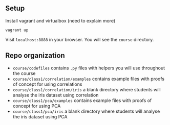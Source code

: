 ## Setup

Install vagrant and virtualbox (need to explain more)

`vagrant up`

Visit `localhost:8888` in your browser. You will see the `course` directory.

## Repo organization

- `course/codefiles` contains `.py` files with helpers you will use throughout the course
- `course/class1/correlation/examples` contains example files with proofs of concept for using correlations
- `course/class1/correlation/iris` a blank directory where students will analyse the iris dataset using correlation
- `course/class1/pca/examples` contains example files with proofs of concept for using PCA
- `course/class1/pca/iris` a blank directory where students will analyse the iris dataset using PCA
